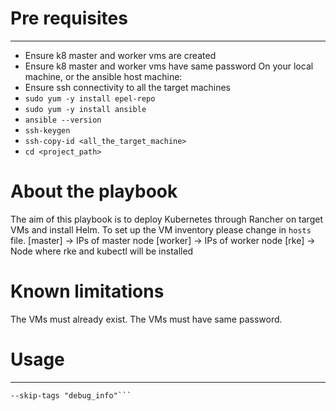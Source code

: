 # Pre requisites 
-------------------------
 
* Ensure k8 master and worker vms are created 
* Ensure k8 master and worker vms have same password
On your local machine, or the ansible host machine:
* Ensure ssh connectivity to all the target machines
* ```sudo yum -y install epel-repo```
* ```sudo yum -y install ansible```
* ```ansible --version```
* ```ssh-keygen``` 
* ```ssh-copy-id <all_the_target_machine>```
* ```cd <project_path>```

# About the playbook

The aim of this playbook is to deploy Kubernetes through Rancher on target VMs and install Helm.
To set up the VM inventory please change in ```hosts``` file. 
[master] -> IPs of master node
[worker] -> IPs of worker node
[rke] -> Node where rke and kubectl will be installed


# Known limitations

The VMs must already exist.
The VMs must have same password.


# Usage
-------------------------
```ansible-playbook setup.yml -i hosts -u root --private-key <key_path> --extra-vars "sudoers=<desired_sudo_user_name> upassword=<desired_password_forsudo_user> ssh_password_of_nodes=<vm_password>" 
--skip-tags "debug_info"```